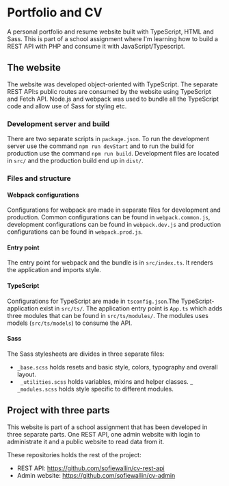 # Portfolio and CV

A personal portfolio and resume website built with TypeScript, HTML and Sass. This is part of a school assignment where I'm learning how to build a REST API with PHP and consume it with JavaScript/Typescript.

## The website

The website was developed object-oriented with TypeScript. The separate REST API:s public routes are consumed by the website using TypeScript and Fetch API. Node.js and webpack was used to bundle all the TypeScript code and allow use of Sass for styling etc.

### Development server and build

There are two separate scripts in `package.json`. To run the development server use the command `npm run devStart` and to run the build for production use the command `npm run build`. Development files are located in `src/` and the production build end up in `dist/`.

### Files and structure

#### Webpack configurations

Configurations for webpack are made in separate files for development and production. Common configurations can be found in `webpack.common.js`, development configurations can be found in `webpack.dev.js` and production configurations can be found in `webpack.prod.js`.

#### Entry point

The entry point for webpack and the bundle is in `src/index.ts`. It renders the application and imports style.

#### TypeScript

Configurations for TypeScript are made in `tsconfig.json`.The TypeScript-application exist in `src/ts/`. The application entry point is `App.ts` which adds three modules that can be found in `src/ts/modules/`. The modules uses models (`src/ts/models`) to consume the API.

#### Sass

The Sass stylesheets are divides in three separate files: 

- `_base.scss` holds resets and basic style, colors, typography and overall layout. 
- ` _utilities.scss` holds variables, mixins and helper classes.
_ `_modules.scss` holds style specific to different modules.

## Project with three parts

This website is part of a school assignment that has been developed in three separate parts. One REST API, one admin website with login to administrate it and a public website to read data from it.

These repositories holds the rest of the project:

- REST API: https://github.com/sofiewallin/cv-rest-api
- Admin website: https://github.com/sofiewallin/cv-admin